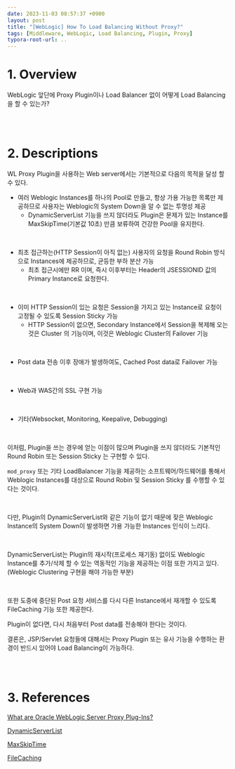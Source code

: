 ```yaml
---
date: 2023-11-03 08:57:37 +0900
layout: post
title: "[WebLogic] How To Load Balancing Without Proxy?"
tags: [Middleware, WebLogic, Load Balancing, Plugin, Proxy]
typora-root-url: ..
---
```


# 1. Overview

WebLogic 앞단에 Proxy Plugin이나 Load Balancer 없이 어떻게 Load Balancing 을 할 수 있는가?


<br><br>


# 2. Descriptions

WL Proxy Plugin을 사용하는 Web server에서는 기본적으로 다음의 목적을 달성 할 수 있다.

- 여러 Weblogic Instances를 하나의 Pool로 만들고, 항상 가용 가능한 목록만 제공하므로 사용자는 Weblogic의 System Down을 알 수 없는 투명성 제공
  - DynamicServerList 기능을 쓰지 않더라도 Plugin은 문제가 있는 Instance를 MaxSkipTime(기본값 10초) 만큼 보류하여 건강한 Pool을 유지한다.
  

<br>

- 최초 접근하는(HTTP Session이 아직 없는) 사용자의 요청을 Round Robin 방식으로 Instances에 제공하므로, 균등한 부하 분산 가능
  - 최초 접근시에만 RR 이며, 즉시 이후부터는 Header의 JSESSIONID 값의 Primary Instance로 요청한다.

<br>


- 이미 HTTP Session이 있는 요청은 Session을 가지고 있는 Instance로 요청이 고정될 수 있도록 Session Sticky 가능
  - HTTP Session이 없으면, Secondary Instance에서 Session을 복제해 오는 것은 Cluster 의 기능이며, 이것은 Weblogic Cluster의 Failover 기능

<br>


- Post data 전송 이후 장애가 발생하여도, Cached Post data로 Failover 가능

<br>

- Web과 WAS간의 SSL 구현 가능

<br>

- 기타(Websocket, Monitoring, Keepalive, Debugging)

<br>

이처럼, Plugin을 쓰는 경우에 얻는 이점이 많으며 Plugin을 쓰지 않더라도 기본적인 Round Robin 또는 Session Sticky 는 구현할 수 있다.

`mod_proxy` 또는 기타 LoadBalancer 기능을 제공하는 소프트웨어/하드웨어를 통해서 Weblogic Instances를 대상으로 Round Robin 및 Session Sticky 를 수행할 수 있다는 것이다.

<br>

다만, Plugin의 DynamicServerList와 같은 기능이 없기 때문에 잦은 Weblogic Instance의 System Down이 발생하면 가용 가능한 Instances 인식이 느리다.

<br>

DynamicServerList는 Plugin의 재시작(프로세스 재기동) 없이도 Weblogic Instance를 추가/삭제 할 수 있는 역동적인 기능을 제공하는 이점 또한 가지고 있다. (Weblogic Clustering 구현을 해야 가능한 부분)

<br>

또한 도중에 중단된 Post 요청 서비스를 다시 다른 Instance에서 재개할 수 있도록 FileCaching 기능 또한 제공한다.

Plugin이 없다면, 다시 처음부터 Post data를 전송해야 한다는 것이다.

결론은, JSP/Servlet 요청들에 대해서는 Proxy Plugin 또는 유사 기능을 수행하는 환경이 반드시 있어야 Load Balancing이 가능하다.


<br><br>


# 3. References

[What are Oracle WebLogic Server Proxy Plug-Ins?](https://docs.oracle.com/en/middleware/standalone/weblogic-server/14.1.1.0/develop-plugin/overview.html#GUID-C5274793-DD8C-4BEF-84A4-E64A528C4BA2)

[DynamicServerList](https://docs.oracle.com/en/middleware/standalone/weblogic-server/14.1.1.0/develop-plugin/plugin_params.html#GUID-EBAC8454-5785-4675-B74F-AAD93CFA2A1F)

[MaxSkipTime](https://docs.oracle.com/en/middleware/standalone/weblogic-server/14.1.1.0/develop-plugin/plugin_params.html#GUID-1B6B24C3-608A-4A1D-9A59-A215C8DCB013)

[FileCaching](https://docs.oracle.com/en/middleware/standalone/weblogic-server/14.1.1.0/develop-plugin/plugin_params.html#GUID-FC5A898C-7767-40CB-8480-A27E14507C3B)
